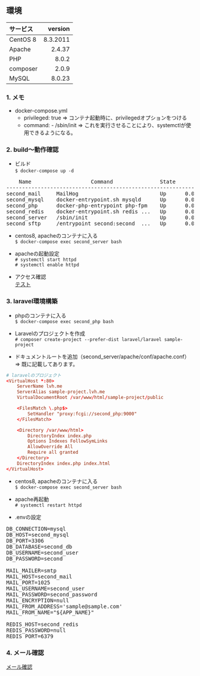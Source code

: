 
## 環境
| サービス | version |
|:-----------|------------:|
|CentOS 8|8.3.2011|
|Apache|2.4.37|
|PHP|8.0.2|
|composer|2.0.9|
|MySQL|8.0.23|

### 1. メモ
  - docker-compose.yml  
      * privileged: true => コンテナ起動時に、privilegedオプションをつける  
      * command: - /sbin/init => これを実行させることにより、systemctlが使用できるようになる。

### 2. build〜動作確認
* ビルド  
`$ docker-compose up -d`
<pre>
    Name                   Command               State                       Ports                     
-------------------------------------------------------------------------------------------------------
second_mail     MailHog                          Up      0.0.0.0:1025->1025/tcp, 0.0.0.0:8025->8025/tcp
second_mysql    docker-entrypoint.sh mysqld      Up      0.0.0.0:13309->3306/tcp, 33060/tcp            
second_php      docker-php-entrypoint php-fpm    Up      0.0.0.0:55009->9000/tcp                       
second_redis    docker-entrypoint.sh redis ...   Up      0.0.0.0:6379->6379/tcp                        
second_server   /sbin/init                       Up      0.0.0.0:80->80/tcp                            
second_sftp     /entrypoint second:second_ ...   Up      0.0.0.0:2222->22/tcp      
</pre>

* centos8, apacheのコンテナに入る  
`$ docker-compose exec second_server bash`

* apacheの起動設定  
`# systemctl start httpd`  
`# systemctl enable httpd`

* アクセス確認  
[テスト](http://test.lvh.me/)

### 3. laravel環境構築
*  phpのコンテナに入る  
`$ docker-compose exec second_php bash`

* Laravelのプロジェクトを作成  
`# composer create-project --prefer-dist laravel/laravel sample-project`

* ドキュメントルートを追加（second_server/apache/conf/apache.conf）  
=> 既に記載してあります。
```conf:second_server/apache/conf/apache.conf
# laravelのプロジェクト
<VirtualHost *:80>
    ServerName lvh.me
    ServerAlias sample-project.lvh.me
    VirtualDocumentRoot /var/www/html/sample-project/public

    <FilesMatch \.php$>
        SetHandler "proxy:fcgi://second_php:9000"
    </FilesMatch>

    <Directory /var/www/html>
        DirectoryIndex index.php
        Options Indexes FollowSymLinks
        AllowOverride All
        Require all granted
    </Directory>
    DirectoryIndex index.php index.html
</VirtualHost>
```

* centos8, apacheのコンテナに入る    
`$ docker-compose exec second_server bash`

* apache再起動  
`# systemctl restart httpd`

* .envの設定
<pre>
DB_CONNECTION=mysql
DB_HOST=second_mysql
DB_PORT=3306
DB_DATABASE=second_db
DB_USERNAME=second_user
DB_PASSWORD=second

MAIL_MAILER=smtp
MAIL_HOST=second_mail
MAIL_PORT=1025
MAIL_USERNAME=second_user
MAIL_PASSWORD=second_password
MAIL_ENCRYPTION=null
MAIL_FROM_ADDRESS='sample@sample.com'
MAIL_FROM_NAME="${APP_NAME}"

REDIS_HOST=second_redis
REDIS_PASSWORD=null
REDIS_PORT=6379
</pre>

### 4. メール確認
[メール確認](http://sample-project.lvh.me:8025)
